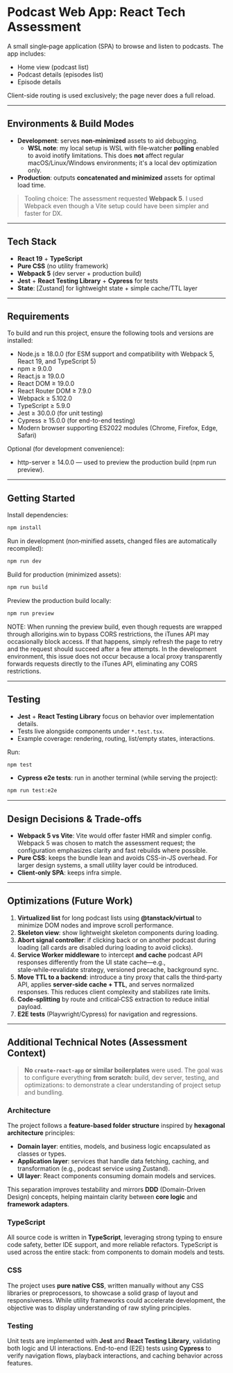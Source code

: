 # Podcast Web App: React Tech Assessment

A small single‑page application (SPA) to browse and listen to podcasts. The app includes:
- Home view (podcast list)
- Podcast details (episodes list)
- Episode details

Client-side routing is used exclusively; the page never does a full reload.

---

## Environments & Build Modes

- **Development**: serves **non‑minimized** assets to aid debugging.
  - **WSL note**: my local setup is WSL with file‑watcher **polling** enabled to avoid inotify limitations. This does **not** affect regular macOS/Linux/Windows environments; it's a local dev optimization only.
- **Production**: outputs **concatenated and minimized** assets for optimal load time.

> Tooling choice: The assessment requested **Webpack 5**. I used Webpack even though a Vite setup could have been simpler and faster for DX.

---

## Tech Stack

- **React 19** + **TypeScript**
- **Pure CSS** (no utility framework)
- **Webpack 5** (dev server + production build)
- **Jest** + **React Testing Library** + **Cypress** for tests
- **State**: [Zustand] for lightweight state + simple cache/TTL layer

---

## Requirements

To build and run this project, ensure the following tools and versions are installed:

- Node.js ≥ 18.0.0 (for ESM support and compatibility with Webpack 5, React 19, and TypeScript 5)
- npm ≥ 9.0.0
- React.js ≥ 19.0.0
- React DOM ≥ 19.0.0
- React Router DOM ≥ 7.9.0
- Webpack ≥ 5.102.0
- TypeScript ≥ 5.9.0
- Jest ≥ 30.0.0 (for unit testing)
- Cypress ≥ 15.0.0 (for end-to-end testing)
- Modern browser supporting ES2022 modules (Chrome, Firefox, Edge, Safari)

Optional (for development convenience):
- http-server ≥ 14.0.0 — used to preview the production build (npm run preview).

---

## Getting Started

Install dependencies:
```bash
npm install
```

Run in development (non‑minified assets, changed files are automatically recompiled):
```bash
npm run dev
```

Build for production (minimized assets):
```bash
npm run build
```

Preview the production build locally:
```bash
npm run preview
```

NOTE: When running the preview build, even though requests are wrapped through allorigins.win to bypass CORS restrictions, the iTunes API may occasionally block access.
If that happens, simply refresh the page to retry and the request should succeed after a few attempts.
In the development environment, this issue does not occur because a local proxy transparently forwards requests directly to the iTunes API, eliminating any CORS restrictions.

---

## Testing

- **Jest** + **React Testing Library** focus on behavior over implementation details.
- Tests live alongside components under `*.test.tsx`.
- Example coverage: rendering, routing, list/empty states, interactions.

Run:
```bash
npm test
```

- **Cypress e2e tests**: run in another terminal (while serving the project):
```bash
npm run test:e2e
```

---

## Design Decisions & Trade‑offs

- **Webpack 5 vs Vite**: Vite would offer faster HMR and simpler config. Webpack 5 was chosen to match the assessment request; the configuration emphasizes clarity and fast rebuilds where possible.
- **Pure CSS**: keeps the bundle lean and avoids CSS-in-JS overhead. For larger design systems, a small utility layer could be introduced.
- **Client‑only SPA**: keeps infra simple.

---

## Optimizations (Future Work)

1. **Virtualized list** for long podcast lists using **@tanstack/virtual** to minimize DOM nodes and improve scroll performance.
2. **Skeleton view**: show lightweight skeleton components during loading.
3. **Abort signal controller**: if clicking back or on another podcast during loading (all cards are disabled during loading to avoid clicks).
4. **Service Worker middleware** to intercept **and cache** podcast API responses differently from the UI state cache—e.g., stale‑while‑revalidate strategy, versioned precache, background sync.
5. **Move TTL to a backend**: introduce a tiny proxy that calls the third‑party API, applies **server‑side cache + TTL**, and serves normalized responses. This reduces client complexity and stabilizes rate limits.
6. **Code‑splitting** by route and critical‑CSS extraction to reduce initial payload.
7. **E2E tests** (Playwright/Cypress) for navigation and regressions.

---

## Additional Technical Notes (Assessment Context)

> **No `create-react-app` or similar boilerplates** were used.
> The goal was to configure everything **from scratch**: build, dev server, testing, and optimizations: to demonstrate a clear understanding of project setup and bundling.

### Architecture

The project follows a **feature-based folder structure** inspired by **hexagonal architecture** principles:

- **Domain layer**: entities, models, and business logic encapsulated as classes or types.
- **Application layer**: services that handle data fetching, caching, and transformation (e.g., podcast service using Zustand).
- **UI layer**: React components consuming domain models and services.

This separation improves testability and mirrors **DDD** (Domain-Driven Design) concepts, helping maintain clarity between **core logic** and **framework adapters**.

### TypeScript

All source code is written in **TypeScript**, leveraging strong typing to ensure code safety, better IDE support, and more reliable refactors.
TypeScript is used across the entire stack: from components to domain models and tests.

### CSS

The project uses **pure native CSS**, written manually without any CSS libraries or preprocessors, to showcase a solid grasp of layout and responsiveness.
While utility frameworks could accelerate development, the objective was to display understanding of raw styling principles.

### Testing

Unit tests are implemented with **Jest** and **React Testing Library**, validating both logic and UI interactions.
End-to-end (E2E) tests using **Cypress** to verify navigation flows, playback interactions, and caching behavior across features.
